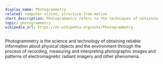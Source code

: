 ```yaml
---
display_name: Photogrammetry
related: computer-vision, structure-from-motion
short_description: Photogrammetry refers to the techniques of obtaining physical mesurements through the process of interpreting images.
topic: photogrammetry
wikipedia_url: https://en.wikipedia.org/wiki/Photogrammetry
---
```

Photogrammetry is the science and technology of obtaining reliable information about physical objects and the environment through the process of recording, measuring and interpreting photographic images and patterns of electromagnetic radiant imagery and other phenomena.
